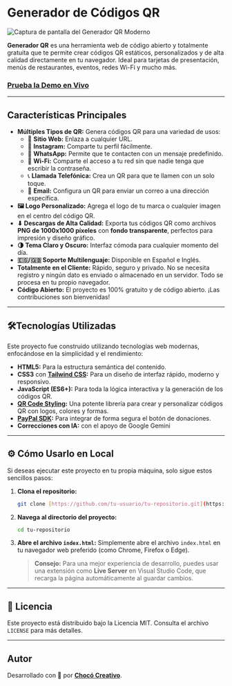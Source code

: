 #  Generador de Códigos QR

![Captura de pantalla del Generador QR Moderno](https://i.imgur.com/9FEnrF1.png)

**Generador QR** es una herramienta web de código abierto y totalmente gratuita que te permite crear códigos QR estáticos, personalizados y de alta calidad directamente en tu navegador. Ideal para tarjetas de presentación, menús de restaurantes, eventos, redes Wi-Fi y mucho más.

###  [**Prueba la Demo en Vivo**](https://generador-qrmoderno.netlify.app/) 

---

##  Características Principales

* **Múltiples Tipos de QR:** Genera códigos QR para una variedad de usos:
    * 🔗 **Sitio Web:** Enlaza a cualquier URL.
    * 📸 **Instagram:** Comparte tu perfil fácilmente.
    * 💬 **WhatsApp:** Permite que te contacten con un mensaje predefinido.
    * 📶 **Wi-Fi:** Comparte el acceso a tu red sin que nadie tenga que escribir la contraseña.
    * 📞 **Llamada Telefónica:** Crea un QR para que te llamen con un solo toque.
    * 📧 **Email:** Configura un QR para enviar un correo a una dirección específica.
* **🖼️ Logo Personalizado:** Agrega el logo de tu marca o cualquier imagen en el centro del código QR.
* **⬇ Descargas de Alta Calidad:** Exporta tus códigos QR como archivos **PNG de 1000x1000 píxeles** con **fondo transparente**, perfectos para impresión y diseño gráfico.
* **🌗 Tema Claro y Oscuro:** Interfaz cómoda para cualquier momento del día.
* **🇪🇸/🇬🇧 Soporte Multilenguaje:** Disponible en Español e Inglés.
* **Totalmente en el Cliente:** Rápido, seguro y privado. No se necesita registro y ningún dato es enviado o almacenado en un servidor. Todo se procesa en tu propio navegador.
* **Código Abierto:** El proyecto es 100% gratuito y de código abierto. ¡Las contribuciones son bienvenidas!

---

## 🛠Tecnologías Utilizadas

Este proyecto fue construido utilizando tecnologías web modernas, enfocándose en la simplicidad y el rendimiento:

* **HTML5:** Para la estructura semántica del contenido.
* **CSS3** con **[Tailwind CSS](https://tailwindcss.com/):** Para un diseño de interfaz rápido, moderno y responsivo.
* **JavaScript (ES6+):** Para toda la lógica interactiva y la generación de los códigos QR.
* **[QR Code Styling](https://github.com/kozakdenys/qr-code-styling):** Una potente librería para crear y personalizar códigos QR con logos, colores y formas.
* **[PayPal SDK](https://developer.paypal.com/sdk/):** Para integrar de forma segura el botón de donaciones.
* **Correcciones con IA:** con el apoyo de Google Gemini


---

## ⚙ Cómo Usarlo en Local

Si deseas ejecutar este proyecto en tu propia máquina, solo sigue estos sencillos pasos:

1.  **Clona el repositorio:**
    ```bash
    git clone [https://github.com/tu-usuario/tu-repositorio.git](https://github.com/tu-usuario/tu-repositorio.git)
    ```

2.  **Navega al directorio del proyecto:**
    ```bash
    cd tu-repositorio
    ```

3.  **Abre el archivo `index.html`:**
    Simplemente abre el archivo `index.html` en tu navegador web preferido (como Chrome, Firefox o Edge).
    
    > **Consejo:** Para una mejor experiencia de desarrollo, puedes usar una extensión como **Live Server** en Visual Studio Code, que recarga la página automáticamente al guardar cambios.

---

## 📜 Licencia

Este proyecto está distribuido bajo la Licencia MIT. Consulta el archivo `LICENSE` para más detalles.

---

## Autor

Desarrollado con 🖤 por **[Chocó Creativo](https://chococreativo.com.co/proyectos)**.
